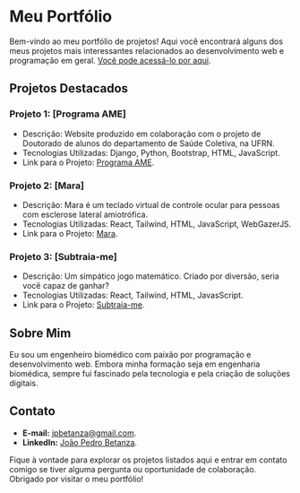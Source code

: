 # Meu Portfólio

Bem-vindo ao meu portfólio de projetos! Aqui você encontrará alguns dos meus projetos mais interessantes relacionados ao desenvolvimento web e programação em geral. [Você pode acessá-lo por aqui](www.jpbetanza.vercel.app).

## Projetos Destacados

### Projeto 1: [Programa AME]

- Descrição: Website produzido em colaboração com o projeto de Doutorado de alunos do departamento de Saúde Coletiva, na UFRN.
- Tecnologias Utilizadas: Django, Python, Bootstrap, HTML, JavaScript.
- Link para o Projeto: [Programa AME](https://programa-ame.vercel.app).

### Projeto 2: [Mara]

- Descrição: Mara é um teclado virtual de controle ocular para pessoas com esclerose lateral amiotrófica.
- Tecnologias Utilizadas: React, Tailwind, HTML, JavaScript, WebGazerJS.
- Link para o Projeto: [Mara](https://mara2.vercel.app).

### Projeto 3: [Subtraia-me]

- Descrição: Um simpático jogo matemático. Criado por diversão, seria você capaz de ganhar?
- Tecnologias Utilizadas: React, Tailwind, HTML, JavasScript.
- Link para o Projeto:  [Subtraia-me](https://subtraia-me.vercel.app).

## Sobre Mim

Eu sou um engenheiro biomédico com paixão por programação e desenvolvimento web. Embora minha formação seja em engenharia biomédica, sempre fui fascinado pela tecnologia e pela criação de soluções digitais.

## Contato

- **E-mail:** jpbetanza@gmail.com.
- **LinkedIn:** [João Pedro Betanza](https://www.linkedin.com/in/jo%C3%A3o-pedro-betanza-dal-caro-6b7625163/).

Fique à vontade para explorar os projetos listados aqui e entrar em contato comigo se tiver alguma pergunta ou oportunidade de colaboração. Obrigado por visitar o meu portfólio!

